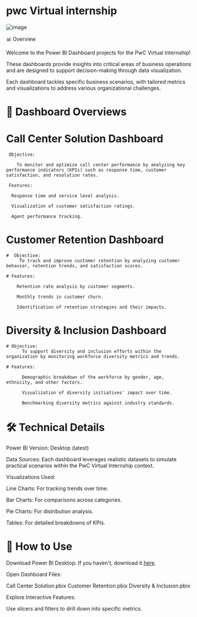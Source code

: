 # pwc Virtual internship
![image](https://github.com/user-attachments/assets/afc65554-582a-4bb6-b682-f2fe075d71aa)



📊 Overview

Welcome to the Power BI Dashboard projects for the PwC Virtual Internship! 

These dashboards provide insights into critical areas of business operations and are designed to support decision-making through data visualization. 

Each dashboard tackles specific business scenarios, with tailored metrics and visualizations to address various organizational challenges.

# 📂 Dashboard Overviews

   # Call Center Solution Dashboard

     Objective: 
     
        To monitor and optimize call center performance by analyzing key performance indicators (KPIs) such as response time, customer satisfaction, and resolution rates.

     Features:

      Response time and service level analysis.

      Visualization of customer satisfaction ratings.

      Agent performance tracking.

 # Customer Retention Dashboard

    #  Objective: 
         To track and improve customer retention by analyzing customer behavior, retention trends, and satisfaction scores.

    # Features:

        Retention rate analysis by customer segments.

        Monthly trends in customer churn.

        Identification of retention strategies and their impacts.

 # Diversity & Inclusion Dashboard

    # Objective: 
          To support diversity and inclusion efforts within the organization by monitoring workforce diversity metrics and trends.

    # Features:

          Demographic breakdown of the workforce by gender, age, ethnicity, and other factors.

          Visualization of diversity initiatives' impact over time.

          Benchmarking diversity metrics against industry standards.

# 🛠️ Technical Details

Power BI Version: Desktop (latest)

Data Sources: Each dashboard leverages realistic datasets to simulate practical scenarios within the PwC Virtual Internship context.

Visualizations Used:

  Line Charts: For tracking trends over time.
   
  Bar Charts: For comparisons across categories.
  
  Pie Charts: For distribution analysis.
  
  Tables: For detailed breakdowns of KPIs.


# 🚀 How to Use

Download Power BI Desktop: If you haven't, download it [here](https://powerbi.microsoft.com/desktop/).

Open Dashboard Files:

   Call Center Solution.pbix
   Customer Retention.pbix
   Diversity & Inclusion.pbix
   
Explore Interactive Features:

Use slicers and filters to drill down into specific metrics.





